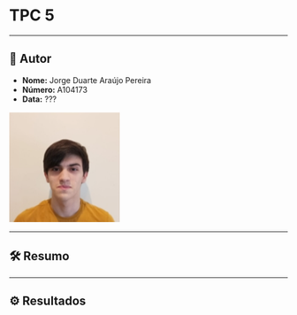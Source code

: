 # TPC 5
___

## 👤 Autor 

- **Nome:** Jorge Duarte Araújo Pereira 
- **Número:** A104173
 - **Data:** ???  
<img src="/assets/img/Photo.jpeg" alt="Photo" width="200" />

___

## 🛠️ Resumo 

___

## ⚙️ Resultados